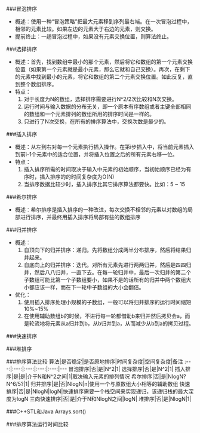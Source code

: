 ###冒泡排序
 - 概述：使用一种“冒泡策略”把最大元素移到序列最右端。在一次冒泡过程中，相邻的元素比较。如果左边的元素大于右边的元素，则交换。
 - 提前终止：一趟冒泡过程中，如果没有元素交换位置，则算法终止。

###选择排序
 - 概述：首先，找到数组中最小的那个元素，然后将它和数组的第一个元素交换位置（如果第一个元素就是最小元素，那么它就和自己交换）。再次，在剩下的元素中找到最小的元素，将它和数组的第二个元素交换位置。如此反复，直到整个数组排序。
 - 特点：
   1. 对于长度为N的数组，选择排序需要进行N^2/2次比较和N次交换。
   2. 运行时间与输入数据的分布无关，即一个原本有序数组或者主键全部相同的数组和一个元素排列的数组所用的排序时间是一样的。
   3. 只进行了N次交换，在所有的排序算法中，交换次数是最少的。

###插入排序
 - 概述：从左到右对每一个元素执行插入操作。在第i步插入中，将当前元素插入到前i-1个元素中的适合位置，并将插入位置之后的所有元素右移一位。
 - 特点：
   1. 插入排序所需的时间取决于输入中元素的初始顺序，当初始顺序已经为有序时，插入排序的的时间复杂度为O(N)
   2. 当排序数据比较少时，插入排序比其它排序算法都要快。比如：5 ~ 15

###希尔排序
 - 概述：希尔排序是插入排序的一种改进，每次交换不相邻的元素以对数组的局部进行排序，并最终用插入排序将局部有些的数组排序

###归并排序
 - 概述：
   1. 自顶向下的归并排序：递归。先将数组分成两半分布排序，然后将结果归并起来。
   2. 自底向上的归并排序：迭代。对所有元素先进行两两归并，然后是四四归并，然后八八归并，一直下去。在每一轮归并中，最后一次归并的第二个子数组可能比第一个子数组要小，如果不是的话所有的归并中两个数组大小都应该一样，而在下一轮中子数组的大小会翻倍。
 - 优化：
   1. 使用插入排序处理小规模的子数组，一般可以将归并排序的运行时间缩短10%~15%
   2. 在使用辅助数组b的时候，不进行每一轮都借助b来归并然后拷贝会a，而是轮流地将元素从a归并到b，从b归并到a，从而减少从b到a的拷贝过程。

###快速排序

###堆排序

###排序算法比较
算法|是否稳定|是否原地排序|时间复杂度|空间复杂度|备注
:---:|:---:|:---:|:---:|:---:|---
冒泡排序|否|是|N^2|1|
选择排序|否|是|N^2|1|
插入排序|是|是|介于N和N^2之间|1|取决输入元素的排列情况
希尔排序|否|是|NlogN? N^6/5?|1|
归并排序|是|否|NlogN|n|使用一个与原数组大小相等的辅助数组
快速排序|否|是|NlogN|logN|快速排序需要一个栈空间来实现递归，该递归栈的最大深度为logN
三向快速排序|否|是|介于N和NlogN之间|logN|
堆排序|否|是|NlogN|1|


###C++STL和Java Arrays.sort()

###排序算法运行时间比较




